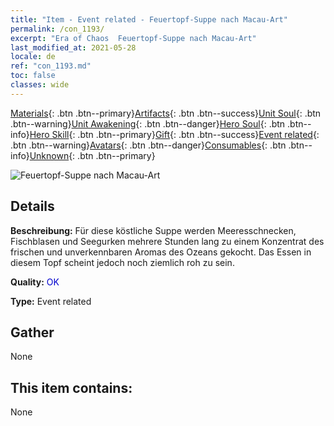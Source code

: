 ```yaml
---
title: "Item - Event related - Feuertopf-Suppe nach Macau-Art"
permalink: /con_1193/
excerpt: "Era of Chaos  Feuertopf-Suppe nach Macau-Art"
last_modified_at: 2021-05-28
locale: de
ref: "con_1193.md"
toc: false
classes: wide
---
```

 [Materials](/ItemsDE/){: .btn .btn--primary}[Artifacts](/ItemsDE/Artifacts/){: .btn .btn--success}[Unit Soul](/ItemsDE/UnitSoul/){: .btn .btn--warning}[Unit Awakening](/ItemsDE/UnitAwakening/){: .btn .btn--danger}[Hero Soul](/ItemsDE/HeroSoul/){: .btn .btn--info}[Hero Skill](/ItemsDE/HeroSkill/){: .btn .btn--primary}[Gift](/ItemsDE/Gift/){: .btn .btn--success}[Event related](/ItemsDE/Events/){: .btn .btn--warning}[Avatars](/ItemsDE/Avatars/){: .btn .btn--danger}[Consumables](/ItemsDE/Consumables/){: .btn .btn--info}[Unknown](/ItemsDE/Unknown/){: .btn .btn--primary}

 ![Feuertopf-Suppe nach Macau-Art](/images/t/i_81513331.png)

## Details
 **Beschreibung:** Für diese köstliche Suppe werden Meeresschnecken, Fischblasen und Seegurken mehrere Stunden lang zu einem Konzentrat des frischen und unverkennbaren Aromas des Ozeans gekocht. Das Essen in diesem Topf scheint jedoch noch ziemlich roh zu sein.

 **Quality:** <span style="color: #0000CD">OK</span>

 **Type:** Event related

## Gather

  None

## This item contains:

  None

